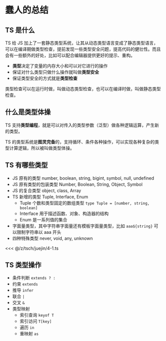 # 蠢人的总结

## TS 是什么

TS 给 JS 加上了一套静态类型系统，让其从动态类型语言变成了静态类型语言，可以在编译期做类型检查，提前发现一些类型安全问题，提高代码的健壮性。而且会有一些额外的好处，比如可以配合编辑器提供更好的提示、重构。

- **类型**决定了变量的内存大小和可以对它进行的操作
- 保证对什么类型只做什么操作就叫做**类型安全**
- 保证类型安全的方式就是**类型检查**

类型检查可以在运行时做，叫做动态类型检查，也可以在编译时做，叫做静态类型检查。


## 什么是类型体操

TS 支持**类型编程**，就是可以对传入的类型参数（泛型）做各种逻辑运算，产生新的类型。 

TS 的类型系统是**图灵完备**的，支持循环、条件各种操作，可以实现各种复杂的类型计算逻辑，所以被叫做类型体操。

## TS 有哪些类型

- JS 原有的类型 number, boolean, string, bigint, symbol, null, undefined
- JS 原有类型的包装类型 Number, Boolean, String, Object, Symbol
- JS 的复合类型 object, class, Array
- TS 新增的类型 Tuple, Interface, Enum
  - Tuple 个数和类型固定的数组类型 `type Tuple = [number, string, boolean]`
  - Interface 用于描述函数、对象、构造器的结构
  - Enum 是一系列值的集合
- 字面量类型，其中字符串字面量还有模板字面量类型，比如 `aaa${string}` 可以限制字符串以 aaa 开头
- 四种特殊类型 never, void, any, unknown

<<< @/z/tsch/juejin/4-1.ts

## TS 类型操作

- 条件判断 `extends ? :`
- 约束 `extends`
- 推导 `infer`
- 联合 `|`
- 交叉 `&`
- 类型映射 
  - 索引查询 `keyof T`
  - 索引访问 `T[key]`
  - 遍历 `in`
  - 重映射 `as`
